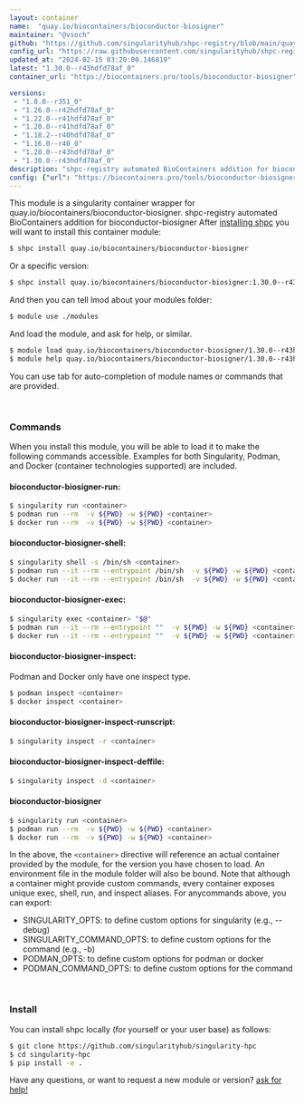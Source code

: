 ```yaml
---
layout: container
name:  "quay.io/biocontainers/bioconductor-biosigner"
maintainer: "@vsoch"
github: "https://github.com/singularityhub/shpc-registry/blob/main/quay.io/biocontainers/bioconductor-biosigner/container.yaml"
config_url: "https://raw.githubusercontent.com/singularityhub/shpc-registry/main/quay.io/biocontainers/bioconductor-biosigner/container.yaml"
updated_at: "2024-02-15 03:20:00.146819"
latest: "1.30.0--r43hdfd78af_0"
container_url: "https://biocontainers.pro/tools/bioconductor-biosigner"

versions:
 - "1.8.0--r351_0"
 - "1.26.0--r42hdfd78af_0"
 - "1.22.0--r41hdfd78af_0"
 - "1.20.0--r41hdfd78af_0"
 - "1.18.2--r40hdfd78af_0"
 - "1.16.0--r40_0"
 - "1.28.0--r43hdfd78af_0"
 - "1.30.0--r43hdfd78af_0"
description: "shpc-registry automated BioContainers addition for bioconductor-biosigner"
config: {"url": "https://biocontainers.pro/tools/bioconductor-biosigner", "maintainer": "@vsoch", "description": "shpc-registry automated BioContainers addition for bioconductor-biosigner", "latest": {"1.30.0--r43hdfd78af_0": "sha256:16a01d35176f8c8638a7f8e58d67952694e30325ed53919d1e6b83923bee7606"}, "tags": {"1.8.0--r351_0": "sha256:3220e64228c73e4091b06bb199085787df828d941ce8e48662119cd660e10fbd", "1.26.0--r42hdfd78af_0": "sha256:34789586eb17b1f4ab03c745c601493f8cb55bbae5802884b0f605b984ed4d17", "1.22.0--r41hdfd78af_0": "sha256:40eaa33d9d7d6a41f3f6c6fedc42d13f2809ad7314ac00307d3732f7c7c70ff0", "1.20.0--r41hdfd78af_0": "sha256:82eaa6d3ffc1802b00db3b8ab2d0357c41a783708cd1dde583b02ce12aa50b5a", "1.18.2--r40hdfd78af_0": "sha256:60574566c159916f6db0b1a5047ef48fa04e604ff99966534b26083629ab177a", "1.16.0--r40_0": "sha256:dc978028b01657fd249a13b1f8058307710b9bab27c8191daa553ff344961f21", "1.28.0--r43hdfd78af_0": "sha256:31e06f7bfa715727354d9ebec26ff83f5aadf3ecdd474064ea6bbf660bc7e323", "1.30.0--r43hdfd78af_0": "sha256:16a01d35176f8c8638a7f8e58d67952694e30325ed53919d1e6b83923bee7606"}, "docker": "quay.io/biocontainers/bioconductor-biosigner"}
---
```


This module is a singularity container wrapper for quay.io/biocontainers/bioconductor-biosigner.
shpc-registry automated BioContainers addition for bioconductor-biosigner
After [installing shpc](#install) you will want to install this container module:


```bash
$ shpc install quay.io/biocontainers/bioconductor-biosigner
```

Or a specific version:

```bash
$ shpc install quay.io/biocontainers/bioconductor-biosigner:1.30.0--r43hdfd78af_0
```

And then you can tell lmod about your modules folder:

```bash
$ module use ./modules
```

And load the module, and ask for help, or similar.

```bash
$ module load quay.io/biocontainers/bioconductor-biosigner/1.30.0--r43hdfd78af_0
$ module help quay.io/biocontainers/bioconductor-biosigner/1.30.0--r43hdfd78af_0
```

You can use tab for auto-completion of module names or commands that are provided.

<br>

### Commands

When you install this module, you will be able to load it to make the following commands accessible.
Examples for both Singularity, Podman, and Docker (container technologies supported) are included.

#### bioconductor-biosigner-run:

```bash
$ singularity run <container>
$ podman run --rm  -v ${PWD} -w ${PWD} <container>
$ docker run --rm  -v ${PWD} -w ${PWD} <container>
```

#### bioconductor-biosigner-shell:

```bash
$ singularity shell -s /bin/sh <container>
$ podman run --it --rm --entrypoint /bin/sh  -v ${PWD} -w ${PWD} <container>
$ docker run --it --rm --entrypoint /bin/sh  -v ${PWD} -w ${PWD} <container>
```

#### bioconductor-biosigner-exec:

```bash
$ singularity exec <container> "$@"
$ podman run --it --rm --entrypoint ""  -v ${PWD} -w ${PWD} <container> "$@"
$ docker run --it --rm --entrypoint ""  -v ${PWD} -w ${PWD} <container> "$@"
```

#### bioconductor-biosigner-inspect:

Podman and Docker only have one inspect type.

```bash
$ podman inspect <container>
$ docker inspect <container>
```

#### bioconductor-biosigner-inspect-runscript:

```bash
$ singularity inspect -r <container>
```

#### bioconductor-biosigner-inspect-deffile:

```bash
$ singularity inspect -d <container>
```



#### bioconductor-biosigner

```bash
$ singularity run <container>
$ podman run --rm  -v ${PWD} -w ${PWD} <container>
$ docker run --rm  -v ${PWD} -w ${PWD} <container>
```


In the above, the `<container>` directive will reference an actual container provided
by the module, for the version you have chosen to load. An environment file in the
module folder will also be bound. Note that although a container
might provide custom commands, every container exposes unique exec, shell, run, and
inspect aliases. For anycommands above, you can export:

 - SINGULARITY_OPTS: to define custom options for singularity (e.g., --debug)
 - SINGULARITY_COMMAND_OPTS: to define custom options for the command (e.g., -b)
 - PODMAN_OPTS: to define custom options for podman or docker
 - PODMAN_COMMAND_OPTS: to define custom options for the command

<br>

### Install

You can install shpc locally (for yourself or your user base) as follows:

```bash
$ git clone https://github.com/singularityhub/singularity-hpc
$ cd singularity-hpc
$ pip install -e .
```

Have any questions, or want to request a new module or version? [ask for help!](https://github.com/singularityhub/singularity-hpc/issues)